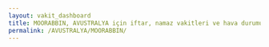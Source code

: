 ```yaml
---
layout: vakit_dashboard
title: MOORABBIN, AVUSTRALYA için iftar, namaz vakitleri ve hava durumu - ilçe/eyalet seç
permalink: /AVUSTRALYA/MOORABBIN/
---
```


<script type="text/javascript">
  var GLOBAL_COUNTRY = 'AVUSTRALYA';
  var GLOBAL_CITY = 'MOORABBIN';
  var GLOBAL_STATE = '';
  var lat = 72;
  var lon = 21;
</script>

